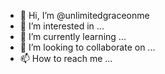 - 👋 Hi, I’m @unlimitedgraceonme
- 👀 I’m interested in ...
- 🌱 I’m currently learning ...
- 💞️ I’m looking to collaborate on ...
- 📫 How to reach me ...

<!---
unlimitedgraceonme/unlimitedgraceonme is a ✨ special ✨ repository because its `README.md` (this file) appears on your GitHub profile.
You can click the Preview link to take a look at your changes.
--->

